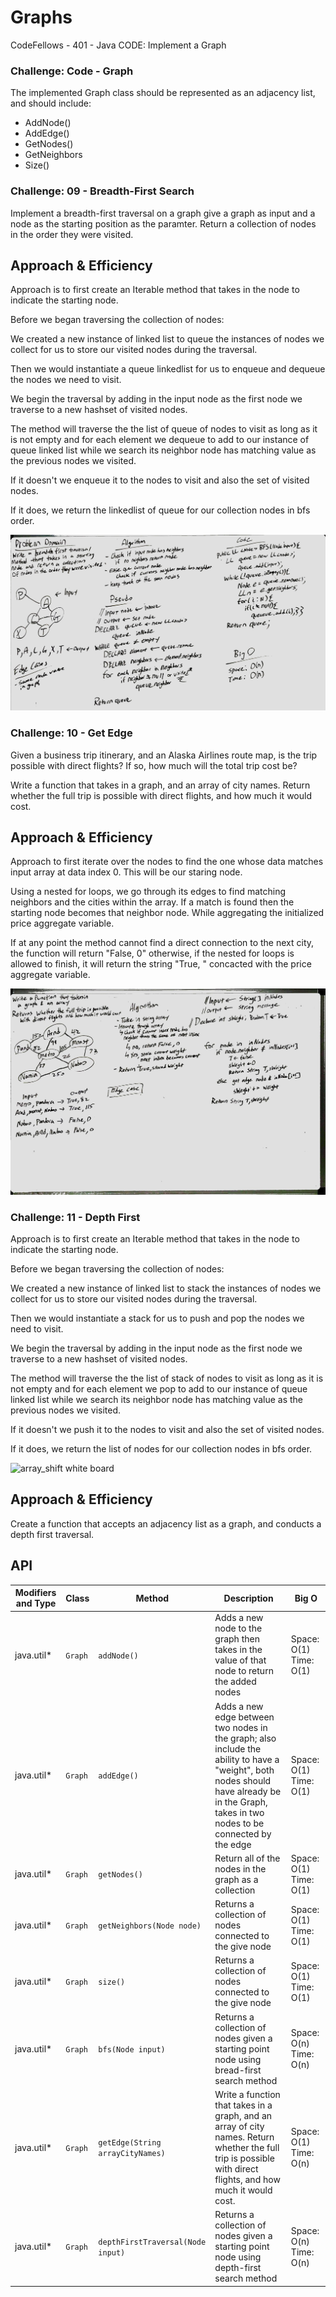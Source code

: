 # Graphs
CodeFellows - 401 - Java
CODE: Implement a Graph

### Challenge: Code - Graph
The implemented Graph class should be represented as an adjacency list, and should include:
* AddNode()
* AddEdge()
* GetNodes()
* GetNeighbors
* Size()

### Challenge: 09 - Breadth-First Search
Implement a breadth-first traversal on a graph give a graph as input and a node as the starting position as the paramter. Return a collection of nodes in the order they were visited.

## Approach & Efficiency
Approach is to first create an Iterable method that takes in the node to indicate the starting node.

Before we began traversing the collection of nodes:

We created a new instance of linked list to queue the instances of nodes we collect for us to store our visited nodes during the traversal.

Then we would instantiate a queue linkedlist for us to enqueue and dequeue the nodes we need to visit.

We begin the traversal by adding in the input node as the first node we traverse to a new hashset of visited nodes.

The method will traverse the the list of queue of nodes to visit as long as it is not empty and for each element we dequeue to add to our instance of queue linked list while we search its neighbor node has matching value as the previous nodes we visited.

If it doesn't we enqueue it to the nodes to visit and also the set of visited nodes.

If it does, we return the linkedlist of queue for our collection nodes in bfs order.





![array_shift white board](../graphs-bfs.jpg)

### Challenge: 10 - Get Edge
Given a business trip itinerary, and an Alaska Airlines route map, is the trip possible with direct flights? If so, how much will the total trip cost be?

Write a function that takes in a graph, and an array of city names. Return whether the full trip is possible with direct flights, and how much it would cost.

## Approach & Efficiency
Approach to first iterate over the nodes to find the one whose data matches input array at data index 0. This will be our staring node.

Using a nested for loops, we go through its edges to find matching neighbors and the cities within the array. If a match is found then the starting node becomes that neighbor node. While aggregating the initialized price aggregate variable.

If at any point the method cannot find a direct connection to the next city, the function will return "False, 0" otherwise, if the nested for loops is allowed to finish, it will return the string "True, " concacted with the price aggregate variable.

![array_shift white board](../get-edges.jpg)

### Challenge: 11 - Depth First
Approach is to first create an Iterable method that takes in the node to indicate the starting node.

Before we began traversing the collection of nodes:

We created a new instance of linked list to stack the instances of nodes we collect for us to store our visited nodes during the traversal.

Then we would instantiate a stack for us to push and pop the nodes we need to visit.

We begin the traversal by adding in the input node as the first node we traverse to a new hashset of visited nodes.

The method will traverse the the list of stack of nodes to visit as long as it is not empty and for each element we pop to add to our instance of queue linked list while we search its neighbor node has matching value as the previous nodes we visited.

If it doesn't we push it to the nodes to visit and also the set of visited nodes.

If it does, we return the list of nodes for our collection nodes in bfs order.

![array_shift white board](../graphs-depthFirst.jpg)
## Approach & Efficiency
Create a function that accepts an adjacency list as a graph, and conducts a depth first traversal.




## API
Modifiers and Type      | Class       | Method    | Description | Big O |
|---                    | ---         | ---     |         --- | --- |
|  java.util*      |`Graph `  | `addNode()`   | Adds a new node to the graph then takes in the value of that node to return the added nodes | Space: O(1) Time: O(1)|
|  java.util*      |`Graph `  | `addEdge()`   | Adds a new edge between two nodes in the graph; also include the ability to have a "weight", both nodes should have already be in the Graph, takes in two nodes to be connected by the edge | Space: O(1) Time: O(1) |
|  java.util*       |`Graph `  | `getNodes()`   | Return all of the nodes in the graph as a collection |  Space: O(1) Time: O(1)
|  java.util*       |`Graph `  | `getNeighbors(Node node)`   | Returns a collection of nodes connected to the give node |  Space: O(1) Time: O(1)|
|  java.util*       |`Graph `  | `size()`   | Returns a collection of nodes connected to the give node |  Space: O(1) Time: O(1)
|  java.util*       |`Graph `  | `bfs(Node input)`   | Returns a collection of nodes given a starting point node using bread-first search method |  Space: O(n) Time: O(n)
|  java.util*       |`Graph `  | `getEdge(String arrayCityNames)`   | Write a function that takes in a graph, and an array of city names. Return whether the full trip is possible with direct flights, and how much it would cost. |  Space: O(1) Time: O(n)
|  java.util*       |`Graph `  | `depthFirstTraversal(Node input)`   | Returns a collection of nodes given a starting point node using depth-first search method |  Space: O(n) Time: O(n)
